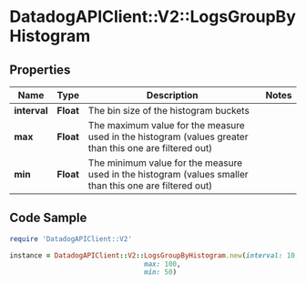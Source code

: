 # DatadogAPIClient::V2::LogsGroupByHistogram

## Properties

Name | Type | Description | Notes
------------ | ------------- | ------------- | -------------
**interval** | **Float** | The bin size of the histogram buckets | 
**max** | **Float** | The maximum value for the measure used in the histogram (values greater than this one are filtered out) | 
**min** | **Float** | The minimum value for the measure used in the histogram (values smaller than this one are filtered out) | 

## Code Sample

```ruby
require 'DatadogAPIClient::V2'

instance = DatadogAPIClient::V2::LogsGroupByHistogram.new(interval: 10,
                                 max: 100,
                                 min: 50)
```


